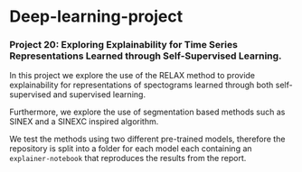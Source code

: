 # Deep-learning-project

### Project 20: Exploring Explainability for Time Series Representations Learned through Self-Supervised Learning.

In this project we explore the use of the RELAX method to provide explainability for representations of spectograms learned through both self-supervised and supervised learning.

Furthermore, we explore the use of segmentation based methods such as SINEX and a SINEXC inspired algorithm. 

We test the methods using two different pre-trained models, therefore the repository is split into a folder for each model each containing an `explainer-notebook` that reproduces the results from the report. 

